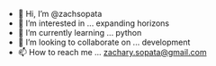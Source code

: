 - 👋 Hi, I’m @zachsopata
- 👀 I’m interested in ... expanding horizons
- 🌱 I’m currently learning ... python
- 💞️ I’m looking to collaborate on ... development
- 📫 How to reach me ... zachary.sopata@gmail.com

<!---
zachsopata/zachsopata is a ✨ special ✨ repository because its `README.md` (this file) appears on your GitHub profile.
You can click the Preview link to take a look at your changes.
--->
